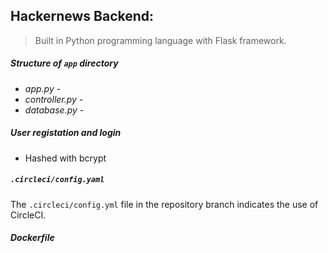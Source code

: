## Hackernews Backend:

> Built in Python programming language with Flask framework.

##### Structure of `app` directory
- _app.py_ -
- _controller.py_ -
- _database.py_ -

##### User registation and login

- Hashed with bcrypt

##### `.circleci/config.yaml`

The `.circleci/config.yml` file in the repository branch indicates the use of CircleCI.

##### Dockerfile
